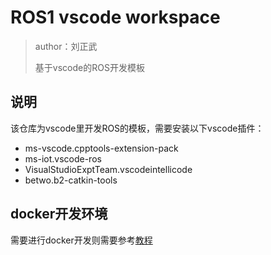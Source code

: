# ROS1 vscode workspace

> author：刘正武
>
> 基于vscode的ROS开发模板

## 说明

该仓库为vscode里开发ROS的模板，需要安装以下vscode插件：

- ms-vscode.cpptools-extension-pack
- ms-iot.vscode-ros
- VisualStudioExptTeam.vscodeintellicode
- betwo.b2-catkin-tools

## docker开发环境

需要进行docker开发则需要参考[教程](https://athackst.github.io/vscode_ros2_workspace/)